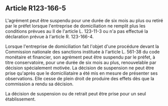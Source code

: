 Article R123-166-5
----
L'agrément peut être suspendu pour une durée de six mois au plus ou retiré par
le préfet lorsque l'entreprise de domiciliation ne remplit plus les conditions
prévues au II de l'article L. 123-11-3 ou n'a pas effectué la déclaration prévue
à l'article R. 123-166-4.

Lorsque l'entreprise de domiciliation fait l'objet d'une procédure devant la
Commission nationale des sanctions instituée à l'article L. 561-38 du code
monétaire et financier, son agrément peut être suspendu par le préfet, à titre
conservatoire, pour une durée de six mois au plus, renouvelable par décision
spécialement motivée. La décision de suspension ne peut être prise qu'après que
le domiciliataire a été mis en mesure de présenter ses observations. Elle cesse
de plein droit de produire des effets dès que la commission a rendu sa décision.

La décision de suspension ou de retrait peut être prise pour un seul
établissement.

